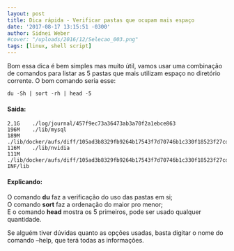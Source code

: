 ```yaml
---
layout: post
title: Dica rápida - Verificar pastas que ocupam mais espaço
date: '2017-08-17 13:15:51 -0300'
author: Sidnei Weber
#cover: "/uploads/2016/12/Selecao_003.png"
tags: [linux, shell script]
---
```


Bom essa dica é bem simples mas muito útil, vamos usar uma combinação de comandos para listar as 5 pastas que mais utilizam espaço no diretório corrente. O bom comando seria esse:

```shell
du -Sh | sort -rh | head -5
```

#### Saida:

```shell
2,1G	./log/journal/457f9ec73a36473ab3a70f2a1ebce863
196M	./lib/mysql
189M	./lib/docker/aufs/diff/105ad3b8329fb9264b17543f7d70746b1c330f18523f27cdee5ad3fdff966697/usr/bin
116M	./lib/nvidia
111M	./lib/docker/aufs/diff/105ad3b8329fb9264b17543f7d70746b1c330f18523f27cdee5ad3fdff966697/usr/share/cattle/0e44936b6b56ae4372799b0f48e6e934/WEB-INF/lib
```

#### Explicando:

O comando **du** faz a verificação do uso das pastas em si;  
O comando **sort** faz a ordenação do maior pro menor;  
E o comando **head** mostra os 5 primeiros, pode ser usado qualquer quantidade.

Se alguém tiver dúvidas quanto as opções usadas, basta digitar o nome do comando &#8211;help, que terá todas as informações.
